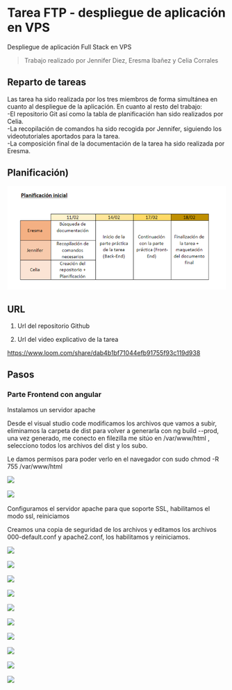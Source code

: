 # Tarea FTP - despliegue de aplicación en VPS

Despliegue de aplicación Full Stack en VPS

>Trabajo realizado por Jennifer Diez, Eresma Ibañez y Celia Corrales

## Reparto de tareas
Las tarea ha sido realizada por los tres miembros de forma simultánea en cuanto al despliegue de la aplicación. En cuanto al resto del trabajo:  
  -El repositorio Git así como la tabla de planificación han sido realizados por Celia.  
  -La recopilación de comandos ha sido recogida por Jennifer, siguiendo los videotutoriales aportados para la tarea.  
  -La composición final de la documentación de la tarea ha sido realizada por Eresma.  
  
## Planificación)
![](https://github.com/celiacg31/despliegueAppVPS/blob/275d054ae5299cad1459101b92ec8a5c00e11501/captura1.PNG)

## URL

1. Url del repositorio Github



2. Url del video explicativo de la tarea

https://www.loom.com/share/dab4b1bf71044efb91755f93c119d938

## Pasos



### Parte Frontend con angular

Instalamos un servidor apache

Desde el visual studio code modificamos los archivos que vamos a subir, eliminamos la carpeta de dist para volver a generarla con ng build --prod, una vez generado, me conecto en filezilla me sitúo en /var/www/html , selecciono todos los archivos del dist y los subo.

Le damos permisos para poder verlo en el navegador con sudo chmod -R 755 /var/www/html 


![](https://github.com/celiacg31/despliegueAppVPS/blob/c155e5379f0c8b159e9606d4f1d988cc602302d8/Im%C3%A1genes/03.PNG)

![](https://github.com/celiacg31/despliegueAppVPS/blob/e5be48e9cce8b9aa7d5baa51545928a8b836ea82/Im%C3%A1genes/04.PNG)

Configuramos el servidor apache para que soporte SSL, habilitamos el modo ssl, reiniciamos

Creamos una copia de seguridad de los archivos y editamos los archivos 000-default.conf y apache2.conf, los habilitamos y reiniciamos.

![](https://github.com/celiacg31/despliegueAppVPS/blob/c155e5379f0c8b159e9606d4f1d988cc602302d8/Im%C3%A1genes/02.PNG)



![](https://github.com/celiacg31/despliegueAppVPS/blob/e5be48e9cce8b9aa7d5baa51545928a8b836ea82/Im%C3%A1genes/05.PNG)

![](https://github.com/celiacg31/despliegueAppVPS/blob/e5be48e9cce8b9aa7d5baa51545928a8b836ea82/Im%C3%A1genes/06.PNG)

![](https://github.com/celiacg31/despliegueAppVPS/blob/d7b9a4fce4c4f59c042f3f3f429fbc2230ac7caa/Im%C3%A1genes/07.png)

![](https://github.com/celiacg31/despliegueAppVPS/blob/d7b9a4fce4c4f59c042f3f3f429fbc2230ac7caa/Im%C3%A1genes/08.png)

![](https://github.com/celiacg31/despliegueAppVPS/blob/d7b9a4fce4c4f59c042f3f3f429fbc2230ac7caa/Im%C3%A1genes/09.png)

![](https://github.com/celiacg31/despliegueAppVPS/blob/d7b9a4fce4c4f59c042f3f3f429fbc2230ac7caa/Im%C3%A1genes/10.png)

![](https://github.com/celiacg31/despliegueAppVPS/blob/d7b9a4fce4c4f59c042f3f3f429fbc2230ac7caa/Im%C3%A1genes/11.png)

![](https://github.com/celiacg31/despliegueAppVPS/blob/d7b9a4fce4c4f59c042f3f3f429fbc2230ac7caa/Im%C3%A1genes/12.png)

![](https://github.com/celiacg31/despliegueAppVPS/blob/d7b9a4fce4c4f59c042f3f3f429fbc2230ac7caa/Im%C3%A1genes/13.png)






